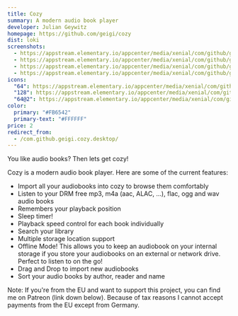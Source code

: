 ```yaml
---
title: Cozy
summary: A modern audio book player
developer: Julian Geywitz
homepage: https://github.com/geigi/cozy
dist: loki
screenshots:
  - https://appstream.elementary.io/appcenter/media/xenial/com/github/geigi.cozy.desktop/73F8C2CB5B55B3CEF6254D81FDC7B466/screenshots/image-1_orig.png
  - https://appstream.elementary.io/appcenter/media/xenial/com/github/geigi.cozy.desktop/73F8C2CB5B55B3CEF6254D81FDC7B466/screenshots/image-2_orig.png
  - https://appstream.elementary.io/appcenter/media/xenial/com/github/geigi.cozy.desktop/73F8C2CB5B55B3CEF6254D81FDC7B466/screenshots/image-3_orig.png
  - https://appstream.elementary.io/appcenter/media/xenial/com/github/geigi.cozy.desktop/73F8C2CB5B55B3CEF6254D81FDC7B466/screenshots/image-4_orig.png
icons:
  "64": https://appstream.elementary.io/appcenter/media/xenial/com/github/geigi.cozy.desktop/73F8C2CB5B55B3CEF6254D81FDC7B466/icons/64x64/com.github.geigi.cozy_com.github.geigi.cozy.png
  "128": https://appstream.elementary.io/appcenter/media/xenial/com/github/geigi.cozy.desktop/73F8C2CB5B55B3CEF6254D81FDC7B466/icons/128x128/com.github.geigi.cozy_com.github.geigi.cozy.png
  "64@2": https://appstream.elementary.io/appcenter/media/xenial/com/github/geigi.cozy.desktop/73F8C2CB5B55B3CEF6254D81FDC7B466/icons/64x64@2/com.github.geigi.cozy_com.github.geigi.cozy.png
color:
  primary: "#FB6542"
  primary-text: "#FFFFFF"
price: 2
redirect_from:
  - /com.github.geigi.cozy.desktop/
---
```


<p>You like audio books? Then lets get cozy!</p>
<p>Cozy is a modern audio book player. Here are some of the current features:</p>
<ul>
  <li>Import all your audiobooks into cozy to browse them comfortably</li>
  <li>Listen to your DRM free mp3, m4a (aac, ALAC, ...), flac, ogg and wav audio books</li>
  <li>Remembers your playback position</li>
  <li>Sleep timer!</li>
  <li>Playback speed control for each book individually</li>
  <li>Search your library</li>
  <li>Multiple storage location support</li>
  <li>Offline Mode! This allows you to keep an audiobook on your internal storage if you store your audiobooks on an external
or network drive. Perfect to listen to on the go!</li>
  <li>Drag and Drop to import new audiobooks</li>
  <li>Sort your audio books by author, reader and name</li>
</ul>
<p>Note: If you&apos;re from the EU and want to support this project, you can find me on Patreon (link down below).
      Because of tax reasons I cannot accept payments from the EU except from Germany.</p>